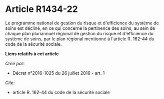# Article R1434-22

Le programme national de gestion du risque et d'efficience du système de soins est décliné, en ce qui concerne la pertinence
des soins, au sein de chaque plan pluriannuel régional de gestion du risque et d'efficience du système de soins, par le plan
régional mentionné à l'article R. 162-44 du code de la sécurité sociale.

**Liens relatifs à cet article**

_Créé par_:

  - Décret n°2016-1025 du 26 juillet 2016 - art. 1

_Cite_:

  - article R. 162-44 du code de la sécurité sociale
